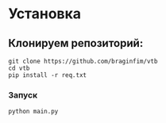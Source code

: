 # Установка

## Клонируем репозиторий:
~~~  
git clone https://github.com/braginfim/vtb
cd vtb
pip install -r req.txt
~~~
### Запуск 
~~~
python main.py
~~~
